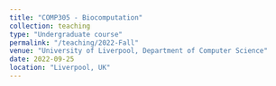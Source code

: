 ```yaml
---
title: "COMP305 - Biocomputation"
collection: teaching
type: "Undergraduate course"
permalink: "/teaching/2022-Fall"
venue: "University of Liverpool, Department of Computer Science"
date: 2022-09-25
location: "Liverpool, UK"
---
```

